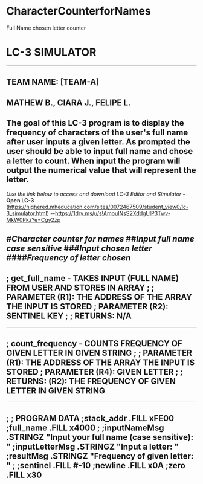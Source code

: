 # CharacterCounterforNames
Full Name chosen letter counter

**LC-3 SIMULATOR**
=========================================

-------------------------------------------
**TEAM NAME: [TEAM-A]**
----------------------------------------------------------
**MATHEW B., CIARA J., FELIPE L.**
------------------------------------------------------------------
The goal of this LC-3 program is to display the frequency of characters 
of the user's full name after user inputs a given letter. As prompted the 
user should be able to input full name and chose a letter to count. When
input the program will output the numerical value that will represent the 
letter.
-------------------------------------------------------------------------------
*Use the link below to access and download LC-3 Editor and Simulator*
**-Open LC-3** (https://highered.mheducation.com/sites/0072467509/student_view0/lc-3_simulator.html)
--https://1drv.ms/u/s!AmouINsS2XddgUlP3Twv-MkW0Pkz?e=Cgy2zp

#_**Character counter for names**_ 
##_**Input full name case sensitive**_
###_**Input chosen letter**_ 
####_**Frequency of letter chosen**_
---------------------------------------------------------------------------------
; get_full_name - TAKES INPUT (FULL NAME) FROM USER AND STORES IN ARRAY
;
; PARAMETER (R1): THE ADDRESS OF THE ARRAY THE INPUT IS STORED
; PARAMETER (R2): SENTINEL KEY
;
; RETURNS: N/A
---------------------------------------------------------------------------------



---------------------------------------------------------------------------------
; count_frequency - COUNTS FREQUENCY OF GIVEN LETTER IN GIVEN STRING
;
; PARAMETER (R1): THE ADDRESS OF THE ARRAY THE INPUT IS STORED
; PARAMETER (R4): GIVEN LETTER
;
; RETURNS: (R2): THE FREQUENCY OF GIVEN LETTER IN GIVEN STRING
---------------------------------------------------------------------------------


 
------------------------------------------------------------------------------------
;
;       PROGRAM DATA
;stack_addr              .FILL       xFE00
;full_name               .FILL       x4000
;
;inputNameMsg            .STRINGZ    "Input your full name (case sensitive): "
;inputLetterMsg          .STRINGZ    "Input a letter: "
;resultMsg               .STRINGZ    "Frequency of given letter: "
;
;sentinel                .FILL       #-10
;newline                 .FILL       x0A
;zero                    .FILL       x30
----------------------------------------------------------------------------------
